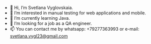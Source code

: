 - 👋 Hi, I’m Svetlana Vyglovskaia.
- 👀 I’m interested in manual testing for web applications and mobile.
- 🌱 I’m currently learning Java.
- 💞️ I’m looking for a job as a QA engineer.
- 📫 You can contact me by whatsapp: +79277363993 or e-mail: svetlana.vygl23@gmail.com


<!---
Sweetlana-v/Sweetlana-v is a ✨ special ✨ repository because its `README.md` (this file) appears on your GitHub profile.
You can click the Preview link to take a look at your changes.
--->
